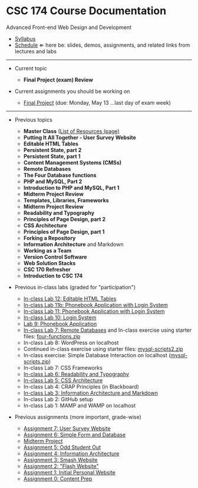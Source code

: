 # CSC 174 Course Documentation
Advanced Front-end Web Design and Development

- [Syllabus](syllabus.md)
- [Schedule](schedule.md) &lArr; here be: slides, demos, assignments, and related links from lectures and labs

<hr>

- Current topic

  - **Final Project (exam) Review**
- Current assignments you should be working on

  - [Final Project](project-final/instructions.md) (due: Monday, May 13 ...last day of exam week)
<hr>

- Previous topics

  - **Master Class** ([List of Resources (page)](25-master-class/resources.md)
  - **Putting It All Together - User Survey Website**
  - **Editable HTML Tables**
  - **Persistent State, part 2**
  - **Persistent State, part 1**
  - **Content Management Systems (CMSs)**
  - **Remote Databases**
  - **The Four Database functions**
  - **PHP and MySQL, Part 2**
  - **Introduction to PHP and MySQL, Part 1**
  - **Midterm Project Review**
  - **Templates, Libraries, Frameworks**
  - **Midterm Project Review**
  - **Readability and Typography**
  - **Principles of Page Design, part 2**
  - **CSS Architecture**
  - **Principles of Page Design, part 1**
  - **Forking a Repository**
  - **Information Architecture** and Markdown
  - **Working as a Team**
  - **Version Control Software**
  - **Web Solution Stacks**
  - **CSC 170 Refresher**
  - **Introduction to CSC 174**
- Previous in-class labs (graded for "participation")

  - [In-class Lab 12: Editable HTML Tables](lab12-editable-html-tables/instructions.md) 
  - [In-class Lab 11b: Phonebook Application with Login System](lab11b-phonebook-with-login/instructions.md) 
  - [In-class Lab 11: Phonebook Application with Login System](lab11-phonebook-with-login/instructions.md) 
  - [In-class Lab 10: Login System](lab10-login-system/instructions.md)
  - [Lab 9: Phonebook Application](lab09-phonebook-application/instructions.md) 
  - [In-class Lab 7: Remote Databases](lab07-remote-database/instructions.md) and In-class exercise using starter files: [four-functions.zip](18-four-functions/four-functions.zip)
  - In-class Lab 8: WordPress on localhost
  - Continued in-class exercise using starter files: [mysql-scripts2.zip](17-php-and-mysql2/mysql-scripts2.zip)
  - In-class exercise: Simple Database Interaction on localhost ([mysql-scripts.zip](16-introduction-to-php-and-mysql/mysql-scripts.zip))
  - In-class Lab 7: CSS Frameworks
  - [In-class Lab 6: Readability and Typography](lab06-readability-typography/instructions.md)
  - [In-class Lab 5: CSS Architecture](lab05-css-architecture/instructions.md)
  - In-class Lab 4: CRAP Principles (in Blackboard)
  - [In-class Lab 3: Information Architecture and Markdown](lab03-markdown-and-ia/instructions.md)
  - In-class Lab 2: GitHub setup
  - In-class Lab 1: MAMP and WAMP on localhost
- Previous assignments (more important, grade-wise)

  - [Assignment 7: User Survey Website](assignment07-user-survey-website/instructions.md) 
  - [Assignment 6: Simple Form and Database](assignment06-simple-form-and-database/instructions.md) 
  - [Midterm Project](project-midterm/instructions.md) 
  - [Assignment 5: Odd Student Out](assignment05-odd-student-out/instructions.md) 
  - [Assignment 4: Information Architecture](assignment04-information-architecture/instructions.md)
  - [Assignment 3: Smash Website](assignment03-smash-website/instructions.md) 
  - [Assignment 2: "Flash Website"](assignment02-flash-website/instructions.md)
  - [Assignment 1: Initial Personal Website](assignment01-initial-personal-website/instructions.md)
  - [Assignment 0: Content Prep](assignment00-content-prep/instructions.md)
